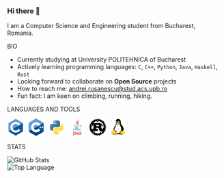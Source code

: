 ### Hi there 👋
I am a Computer Science and Engineering student from Bucharest, Romania.

BIO

- Currently studying at University POLITEHNICA of Bucharest
- Actively learning programming languages: `C`, `C++`, `Python`, `Java`, `Haskell`, `Rust`
- Looking forward to collaborate on **Open Source** projects
- How to reach me: andrei.rusanescu@stud.acs.upb.ro
- Fun fact: I am keen on climbing, running, hiking.

LANGUAGES AND TOOLS

<div>
  <img src="https://github.com/devicons/devicon/blob/master/icons/c/c-original.svg" title="C" alt="C" width="40" height="40"/>&nbsp;
  <img src="https://github.com/devicons/devicon/blob/master/icons/cplusplus/cplusplus-original.svg" title="C++" alt="C++" width="40" height="40"/>&nbsp;
  <img src="https://github.com/devicons/devicon/blob/master/icons/python/python-original.svg" title="Python" alt="Python" width="40" height="40"/>&nbsp;
  <img src = "https://github.com/devicons/devicon/blob/master/icons/java/java-original-wordmark.svg" title="Java" alt="Java" width="40" height="40"/>&nbsp;
  <img src="https://github.com/devicons/devicon/blob/master/icons/rust/rust-original.svg" title="Rust" alt="Rust" width="40" height="40"/>&nbsp;
  <img src="https://github.com/devicons/devicon/blob/master/icons/linux/linux-original.svg" title="Linux" alt="Linux" width="40" height="40"/>&nbsp;
</div>

STATS

<p>
    <img alt = "GitHub Stats" src="https://github-readme-stats-sable-three-56.vercel.app/api?username=andreirusanescu&show_icons=true&icon_color=000000&hide_border=true&title_color=5391FE&text_color=555">
    <br>
    <img alt = "Top Language" src="https://github-readme-stats.vercel.app/api/top-langs/?username=andreirusanescu&hide=html,&hide_border=true&title_color=5391FE&text_color=555"
</p>

<!---
andreirusanescu/andreirusanescu is a ✨ special ✨ repository because its `README.md` (this file) appears on your GitHub profile.
You can click the Preview link to take a look at your changes.
--->
